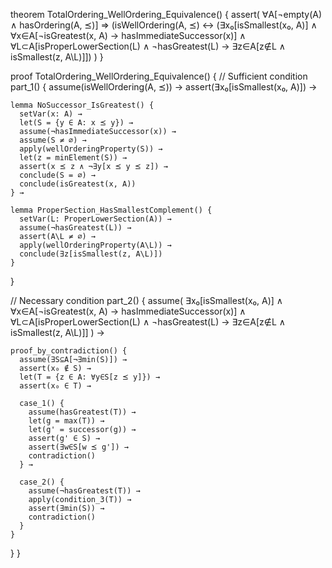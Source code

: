 theorem TotalOrdering_WellOrdering_Equivalence() {
  assert(
    ∀A[¬empty(A) ∧ hasOrdering(A, ⪯)] ⇒
    (isWellOrdering(A, ⪯) ↔ 
      (∃x₀[isSmallest(x₀, A)] ∧
       ∀x∈A[¬isGreatest(x, A) → hasImmediateSuccessor(x)] ∧
       ∀L⊂A[isProperLowerSection(L) ∧ ¬hasGreatest(L) → 
         ∃z∈A[z∉L ∧ isSmallest(z, A\L)]])
  )
}

proof TotalOrdering_WellOrdering_Equivalence() {
  // Sufficient condition
  part_1() {
    assume(isWellOrdering(A, ⪯)) →
    assert(∃x₀[isSmallest(x₀, A)]) →
    
    lemma NoSuccessor_IsGreatest() {
      setVar(x: A) →
      let(S = {y ∈ A: x ⪯ y}) →
      assume(¬hasImmediateSuccessor(x)) →
      assume(S ≠ ∅) →
      apply(wellOrderingProperty(S)) →
      let(z = minElement(S)) →
      assert(x ⪯ z ∧ ¬∃y[x ⪯ y ⪯ z]) →
      conclude(S = ∅) →
      conclude(isGreatest(x, A))
    } →

    lemma ProperSection_HasSmallestComplement() {
      setVar(L: ProperLowerSection(A)) →
      assume(¬hasGreatest(L)) →
      assert(A\L ≠ ∅) →
      apply(wellOrderingProperty(A\L)) →
      conclude(∃z[isSmallest(z, A\L)])
    }
  }

  // Necessary condition
  part_2() {
    assume(
      ∃x₀[isSmallest(x₀, A)] ∧
      ∀x∈A[¬isGreatest(x, A) → hasImmediateSuccessor(x)] ∧
      ∀L⊂A[isProperLowerSection(L) ∧ ¬hasGreatest(L) → 
        ∃z∈A[z∉L ∧ isSmallest(z, A\L)]]
    ) →
    
    proof_by_contradiction() {
      assume(∃S⊆A[¬∃min(S)]) →
      assert(x₀ ∉ S) →
      let(T = {z ∈ A: ∀y∈S[z ⪯ y]}) →
      assert(x₀ ∈ T) →
      
      case_1() {
        assume(hasGreatest(T)) →
        let(g = max(T)) →
        let(g' = successor(g)) →
        assert(g' ∈ S) →
        assert(∃w∈S[w ⪯ g']) →
        contradiction()
      } →
      
      case_2() {
        assume(¬hasGreatest(T)) →
        apply(condition_3(T)) →
        assert(∃min(S)) →
        contradiction()
      }
    }
  }
}